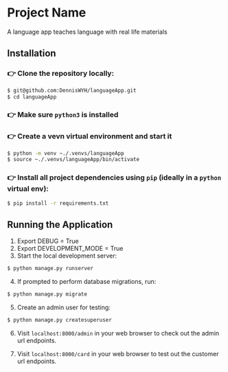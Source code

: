 # Project Name
A language app teaches language with real life materials

## Installation

### 👉 Clone the repository locally:
```bash
$ git@github.com:DennisWYH/languageApp.git
$ cd languageApp
```
### 👉 Make sure `python3` is installed
### 👉 Create a vevn virtual environment and start it 
```bash
$ python -m venv ~./.venvs/languageApp
$ source ~./.venvs/languageApp/bin/activate
```
### 👉 Install all project dependencies using `pip` (ideally in a `python` virtual env):
```bash
$ pip install -r requirements.txt
```
## Running the Application
1. Export DEBUG = True
2. Export DEVELOPMENT_MODE = True
3. Start the local development server:
```bash
$ python manage.py runserver
```
4. If prompted to perform database migrations, run:
```bash
$ python manage.py migrate
```
5. Create an admin user for testing:
```bash
$ python manage.py createsuperuser
```
6. Visit `localhost:8000/admin` in your web browser to check out the admin url endpoints.

7. Visit `localhost:8000/card` in your web browser to test out the customer url endpoints.
